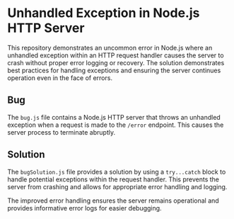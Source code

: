 # Unhandled Exception in Node.js HTTP Server

This repository demonstrates an uncommon error in Node.js where an unhandled exception within an HTTP request handler causes the server to crash without proper error logging or recovery.  The solution demonstrates best practices for handling exceptions and ensuring the server continues operation even in the face of errors.

## Bug

The `bug.js` file contains a Node.js HTTP server that throws an unhandled exception when a request is made to the `/error` endpoint. This causes the server process to terminate abruptly.

## Solution

The `bugSolution.js` file provides a solution by using a `try...catch` block to handle potential exceptions within the request handler.  This prevents the server from crashing and allows for appropriate error handling and logging.

The improved error handling ensures the server remains operational and provides informative error logs for easier debugging.
